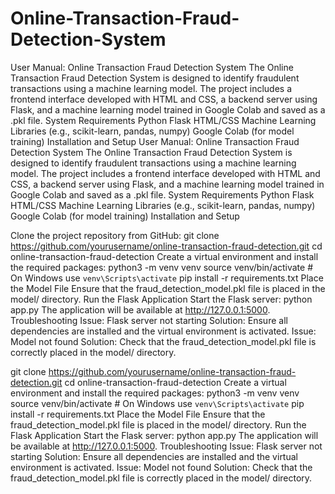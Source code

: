 # Online-Transaction-Fraud-Detection-System
User Manual: Online Transaction Fraud Detection System
The Online Transaction Fraud Detection System is designed to identify fraudulent transactions using a machine learning model. The project includes a frontend interface developed with HTML and CSS, a backend server using Flask, and a machine learning model trained in Google Colab and saved as a .pkl file.
System Requirements
Python 
Flask
HTML/CSS
Machine Learning Libraries (e.g., scikit-learn, pandas, numpy)
Google Colab (for model training)
Installation and Setup
User Manual: Online Transaction Fraud Detection System
The Online Transaction Fraud Detection System is designed to identify fraudulent transactions using a machine learning model. The project includes a frontend interface developed with HTML and CSS, a backend server using Flask, and a machine learning model trained in Google Colab and saved as a .pkl file.
System Requirements
Python 
Flask
HTML/CSS
Machine Learning Libraries (e.g., scikit-learn, pandas, numpy)
Google Colab (for model training)
Installation and Setup

Clone the project repository from GitHub:
git clone https://github.com/yourusername/online-transaction-fraud-detection.git
cd online-transaction-fraud-detection
Create a virtual environment and install the required packages:
python3 -m venv venv
source venv/bin/activate   # On Windows use `venv\Scripts\activate`
pip install -r requirements.txt
Place the Model File
Ensure that the fraud_detection_model.pkl file is placed in the model/ directory.
Run the Flask Application
Start the Flask server: python app.py The application will be available at http://127.0.0.1:5000.
Troubleshooting
Issue: Flask server not starting
Solution: Ensure all dependencies are installed and the virtual environment is activated.
Issue: Model not found 
Solution: Check that the fraud_detection_model.pkl file is correctly placed in the model/ directory.




git clone https://github.com/yourusername/online-transaction-fraud-detection.git
cd online-transaction-fraud-detection
Create a virtual environment and install the required packages:
python3 -m venv venv
source venv/bin/activate   # On Windows use `venv\Scripts\activate`
pip install -r requirements.txt
Place the Model File
Ensure that the fraud_detection_model.pkl file is placed in the model/ directory.
Run the Flask Application
Start the Flask server: python app.py The application will be available at http://127.0.0.1:5000.
Troubleshooting
Issue: Flask server not starting
Solution: Ensure all dependencies are installed and the virtual environment is activated.
Issue: Model not found 
Solution: Check that the fraud_detection_model.pkl file is correctly placed in the model/ directory.




